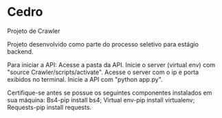 # Cedro
Projeto de Crawler

Projeto desenvolvido como parte do processo seletivo para estágio backend.

Para iniciar a API:
Acesse a pasta da API.
Inicie o server (virtual env) com "source Crawler/scripts/activate".
Acesse o server com o ip e porta exibidos no terminal.
Inicie a API com "python app.py".

Certifique-se antes se possue os seguintes componentes instalados em sua máquina:
Bs4-pip install bs4;
Virtual env-pip install virtualenv;
Requests-pip install requests.

